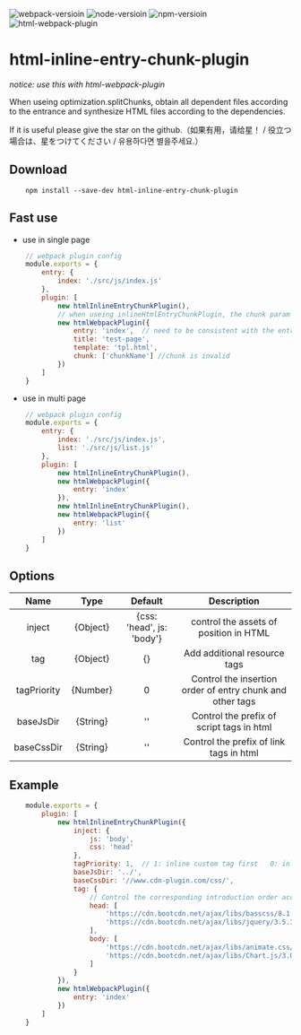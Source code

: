 
![webpack-versioin](https://img.shields.io/badge/webpack-4.0.0+-green)
![node-versioin](https://img.shields.io/badge/node-v10.8.0-green)
![npm-versioin](https://img.shields.io/badge/npm-v6.2.0-green)
![html-webpack-plugin](https://img.shields.io/badge/html--webpack--plugin-v4.3.0-blue)


# html-inline-entry-chunk-plugin

*notice: use this with html-webpack-plugin*

When useing optimization.splitChunks, obtain all dependent files according to the entrance and synthesize HTML files according to the dependencies.

If it is useful please give the star on the github.（如果有用，请给星！ / 役立つ場合は、星をつけてください / 유용하다면 별을주세요.）

## Download
```
    npm install --save-dev html-inline-entry-chunk-plugin
```

## Fast use

* use in single page

```js
    // webpack plugin config
    module.exports = {
        entry: {
            index: './src/js/index.js'
        },
        plugin: [
            new htmlInlineEntryChunkPlugin(),
            // when useing inlineHtmlEntryChunkPlugin, the chunk param in htmlWebpackPlugin is invalid
            new htmlWebpackPlugin({
                entry: 'index',  // need to be consistent with the entry name
                title: 'test-page',
                template: 'tpl.html',
                chunk: ['chunkName'] //chunk is invalid
            })
        ]
    }
```

* use in multi page

```js
    // webpack plugin config
    module.exports = {
        entry: {
            index: './src/js/index.js',
            list: './src/js/list.js'
        },
        plugin: [
            new htmlInlineEntryChunkPlugin(),
            new htmlWebpackPlugin({
                entry: 'index'
            }),
            new htmlInlineEntryChunkPlugin(),
            new htmlWebpackPlugin({
                entry: 'list'
            })
        ]
    }
```

## Options

| Name | Type | Default | Description |
| :---: | :---: | :---: | :---: |
| inject | {Object} | {css: 'head', js: 'body'} | control the assets of position in HTML|
| tag | {Object} | {} | Add additional resource tags |
| tagPriority | {Number} | 0 | Control the insertion order of entry chunk and other tags |
| baseJsDir | {String} | '' | Control the prefix of script tags in html |
| baseCssDir | {String} | '' | Control the prefix of link tags in html |


## Example

```js
    module.exports = {
        plugin: [
            new htmlInlineEntryChunkPlugin({
                inject: {
                    js: 'body',
                    css: 'head'
                },
                tagPriority: 1,  // 1: inline custom tag first   0: inline chunk file first
                baseJsDir: '../',
                baseCssDir: '//www.cdn-plugin.com/css/',
                tag: {
                    // Control the corresponding introduction order according to the position in the array
                    head: [
                        'https://cdn.bootcdn.net/ajax/libs/basscss/8.1.0/css/basscss-cp.css',
                        'https://cdn.bootcdn.net/ajax/libs/jquery/3.5.1/jquery.js'
                    ],
                    body: [
                        'https://cdn.bootcdn.net/ajax/libs/animate.css/4.1.0/animate.compat.css',
                        'https://cdn.bootcdn.net/ajax/libs/Chart.js/3.0.0-alpha/Chart.esm.js'
                    ]
                }
            }),
            new htmlWebpackPlugin({
                entry: 'index'
            })
        ]
    }
```
